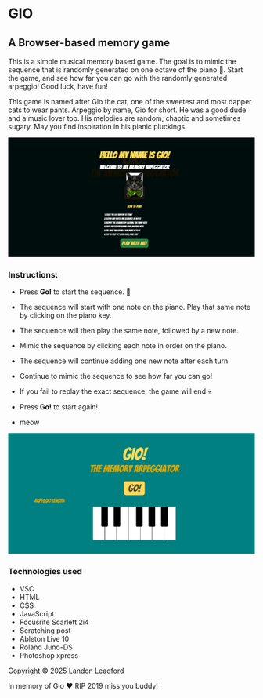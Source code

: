 # GIO

## A Browser-based memory game

This is a simple musical memory based game. The goal is to mimic the sequence that is randomly generated on one octave of the piano 🎹. Start the game, and see how far you can go with the randomly generated arpeggio! Good luck, have fun!

This game is named after Gio the cat, one of the sweetest and most dapper cats to wear pants. Arpeggio by name, Gio for short. He was a good dude and a music lover too. His melodies are random, chaotic and sometimes sugary. May you find inspiration in his pianic pluckings.

![GIO says hi, splash page, instructions, press 'Play With Me!' to carry on.](./images/splash%20cat.png)

### Instructions:

* Press **Go!** to start the sequence. 🚀  

* The sequence will start with one note on the piano. Play that same note by clicking on the piano key.

* The sequence will then play the same note, followed by a new note.

* Mimic the sequence by clicking each note in order on the piano. 

* The sequence will continue adding one new note after each turn

* Continue to mimic the sequence to see how far you can go!

* If you fail to replay the exact sequence, the game will end 💀

* Press **Go!** to start again!

* meow

![User interface, go button and piano, Gio says meow](./images/getcha%20nine%20lives.png)

### Technologies used

- VSC
- HTML
- CSS
- JavaScript
- Focusrite Scarlett 2i4
- Scratching post
- Ableton Live 10
- Roland Juno-DS
- Photoshop xpress

[Copyright © 2025 Landon Leadford](LICENSE.md)

In memory of Gio ❤️ RIP 2019 miss you buddy!







